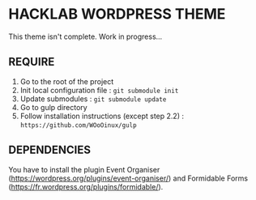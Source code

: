 # HACKLAB WORDPRESS THEME
This theme isn't complete. Work in progress...

## REQUIRE
1. Go to the root of the project
2. Init local configuration file : `git submodule init`
3. Update submodules : `git submodule update`
4. Go to gulp directory
5. Follow installation instructions (except step 2.2) : `https://github.com/WOoOinux/gulp`

## DEPENDENCIES
You have to install the plugin Event Organiser (https://wordpress.org/plugins/event-organiser/) and Formidable Forms (https://fr.wordpress.org/plugins/formidable/).

